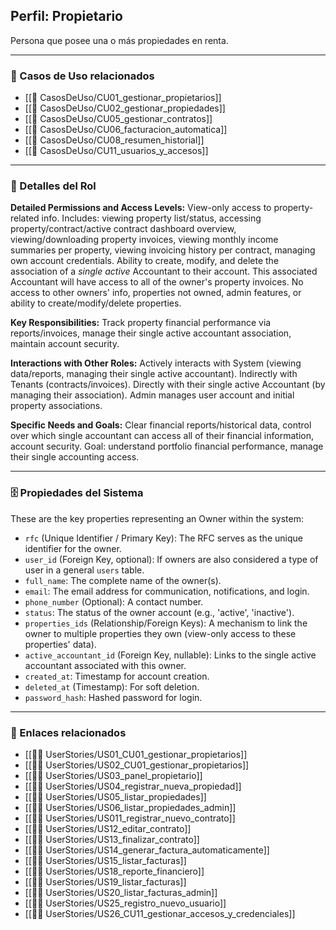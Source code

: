 ## Perfil: Propietario

Persona que posee una o más propiedades en renta.

---

### 🔁 Casos de Uso relacionados
- [[📄 CasosDeUso/CU01_gestionar_propietarios]]
- [[📄 CasosDeUso/CU02_gestionar_propiedades]]
- [[📄 CasosDeUso/CU05_gestionar_contratos]]
- [[📄 CasosDeUso/CU06_facturacion_automatica]]
- [[📄 CasosDeUso/CU08_resumen_historial]]
- [[📄 CasosDeUso/CU11_usuarios_y_accesos]]

---

### 📝 Detalles del Rol

**Detailed Permissions and Access Levels:** View-only access to property-related info. Includes: viewing property list/status, accessing property/contract/active contract dashboard overview, viewing/downloading property invoices, viewing monthly income summaries per property, viewing invoicing history per contract, managing own account credentials. Ability to create, modify, and delete the association of a *single active* Accountant to their account. This associated Accountant will have access to all of the owner's property invoices. No access to other owners' info, properties not owned, admin features, or ability to create/modify/delete properties.

**Key Responsibilities:** Track property financial performance via reports/invoices, manage their single active accountant association, maintain account security.

**Interactions with Other Roles:** Actively interacts with System (viewing data/reports, managing their single active accountant). Indirectly with Tenants (contracts/invoices). Directly with their single active Accountant (by managing their association). Admin manages user account and initial property associations.

**Specific Needs and Goals:** Clear financial reports/historical data, control over which single accountant can access all of their financial information, account security. Goal: understand portfolio financial performance, manage their single accounting access.

---

### 🗄️ Propiedades del Sistema

These are the key properties representing an Owner within the system:

- `rfc` (Unique Identifier / Primary Key): The RFC serves as the unique identifier for the owner.
- `user_id` (Foreign Key, optional): If owners are also considered a type of user in a general `users` table.
- `full_name`: The complete name of the owner(s).
- `email`: The email address for communication, notifications, and login.
- `phone_number` (Optional): A contact number.
- `status`: The status of the owner account (e.g., 'active', 'inactive').
- `properties_ids` (Relationship/Foreign Keys): A mechanism to link the owner to multiple properties they own (view-only access to these properties' data).
- `active_accountant_id` (Foreign Key, nullable): Links to the single active accountant associated with this owner.
- `created_at`: Timestamp for account creation.
- `deleted_at` (Timestamp): For soft deletion.
- `password_hash`: Hashed password for login.

---

### 📎 Enlaces relacionados

- [[🧑‍💻 UserStories/US01_CU01_gestionar_propietarios]]
- [[🧑‍💻 UserStories/US02_CU01_gestionar_propietarios]]
- [[🧑‍💻 UserStories/US03_panel_propietario]]
- [[🧑‍💻 UserStories/US04_registrar_nueva_propiedad]]
- [[🧑‍💻 UserStories/US05_listar_propiedades]]
- [[🧑‍💻 UserStories/US06_listar_propiedades_admin]]
- [[🧑‍💻 UserStories/US011_registrar_nuevo_contrato]]
- [[🧑‍💻 UserStories/US12_editar_contrato]]
- [[🧑‍💻 UserStories/US13_finalizar_contrato]]
- [[🧑‍💻 UserStories/US14_generar_factura_automaticamente]]
- [[🧑‍💻 UserStories/US15_listar_facturas]]
- [[🧑‍💻 UserStories/US18_reporte_financiero]]
- [[🧑‍💻 UserStories/US19_listar_facturas]]
- [[🧑‍💻 UserStories/US20_listar_facturas_admin]]
- [[🧑‍💻 UserStories/US25_registro_nuevo_usuario]]
- [[🧑‍💻 UserStories/US26_CU11_gestionar_accesos_y_credenciales]]